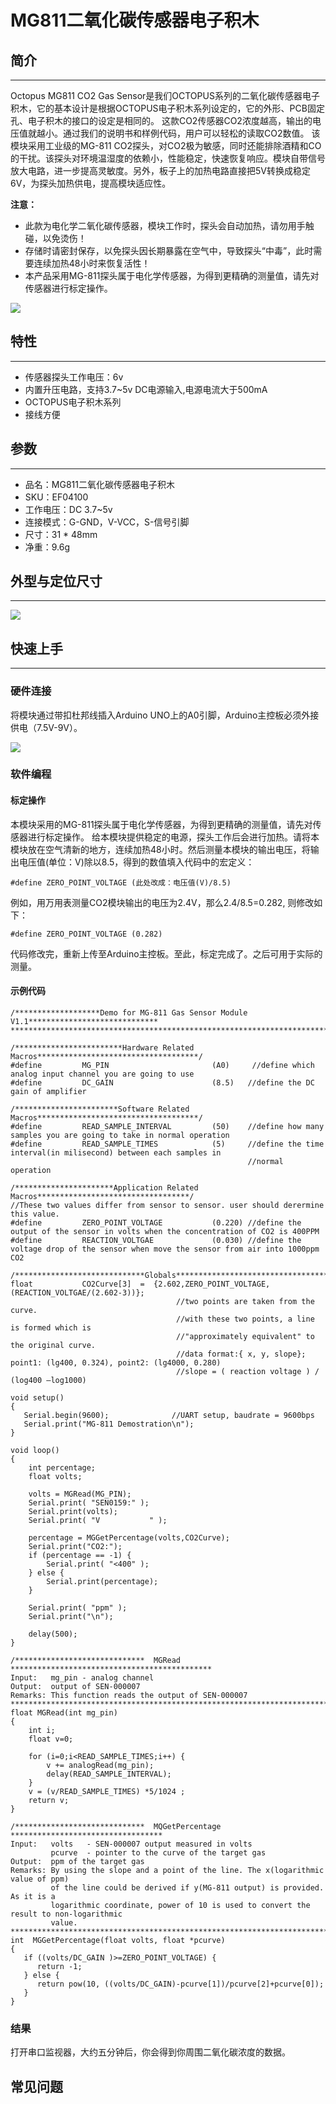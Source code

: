 # MG811二氧化碳传感器电子积木

## 简介
---

Octopus MG811 CO2 Gas Sensor是我们OCTOPUS系列的二氧化碳传感器电子积木，它的基本设计是根据OCTOPUS电子积木系列设定的，它的外形、PCB固定孔、电子积木的接口的设定是相同的。
这款CO2传感器CO2浓度越高，输出的电压值就越小。通过我们的说明书和样例代码，用户可以轻松的读取CO2数值。
该模块采用工业级的MG-811 CO2探头，对CO2极为敏感，同时还能排除酒精和CO的干扰。该探头对环境温湿度的依赖小，性能稳定，快速恢复响应。模块自带信号放大电路，进一步提高灵敏度。另外，板子上的加热电路直接把5V转换成稳定6V，为探头加热供电，提高模块适应性。

**注意：**

- 此款为电化学二氧化碳传感器，模块工作时，探头会自动加热，请勿用手触碰，以免烫伤！
- 存储时请密封保存，以免探头因长期暴露在空气中，导致探头“中毒”，此时需要连续加热48小时来恢复活性！
- 本产品采用MG-811探头属于电化学传感器，为得到更精确的测量值，请先对传感器进行标定操作。

![](./images/04100_00.jpg)

## 特性 
---
- 传感器探头工作电压：6v
- 内置升压电路，支持3.7~5v DC电源输入,电源电流大于500mA
- OCTOPUS电子积木系列
- 接线方便

## 参数
---
- 品名：MG811二氧化碳传感器电子积木
- SKU：EF04100
- 工作电压：DC 3.7~5v
- 连接模式：G-GND，V-VCC，S-信号引脚
- 尺寸：31 * 48mm
- 净重：9.6g

## 外型与定位尺寸  
---

![](./images/04100_02.png)

## 快速上手  
---  
### 硬件连接  

将模块通过带扣杜邦线插入Arduino UNO上的A0引脚，Arduino主控板必须外接供电（7.5V-9V）。

![](./images/04100_01.jpg)

### 软件编程  

#### 标定操作

本模块采用的MG-811探头属于电化学传感器，为得到更精确的测量值，请先对传感器进行标定操作。
给本模块提供稳定的电源，探头工作后会进行加热。请将本模块放在空气清新的地方，连续加热48小时。然后测量本模块的输出电压，将输出电压值(单位：V)除以8.5，得到的数值填入代码中的宏定义：
```
#define ZERO_POINT_VOLTAGE (此处改成：电压值(V)/8.5) 
```

例如，用万用表测量CO2模块输出的电压为2.4V，那么2.4/8.5=0.282, 则修改如下：

```
#define ZERO_POINT_VOLTAGE (0.282) 
```

代码修改完，重新上传至Arduino主控板。至此，标定完成了。之后可用于实际的测量。

#### 示例代码
```
/*******************Demo for MG-811 Gas Sensor Module V1.1*****************************
************************************************************************************/

/************************Hardware Related Macros************************************/
#define         MG_PIN                       (A0)     //define which analog input channel you are going to use
#define         DC_GAIN                      (8.5)   //define the DC gain of amplifier

/***********************Software Related Macros************************************/
#define         READ_SAMPLE_INTERVAL         (50)    //define how many samples you are going to take in normal operation
#define         READ_SAMPLE_TIMES            (5)     //define the time interval(in milisecond) between each samples in 
                                                     //normal operation

/**********************Application Related Macros**********************************/
//These two values differ from sensor to sensor. user should derermine this value.
#define         ZERO_POINT_VOLTAGE           (0.220) //define the output of the sensor in volts when the concentration of CO2 is 400PPM
#define         REACTION_VOLTGAE             (0.030) //define the voltage drop of the sensor when move the sensor from air into 1000ppm CO2

/*****************************Globals***********************************************/
float           CO2Curve[3]  =  {2.602,ZERO_POINT_VOLTAGE,(REACTION_VOLTGAE/(2.602-3))};   
                                     //two points are taken from the curve. 
                                     //with these two points, a line is formed which is
                                     //"approximately equivalent" to the original curve.
                                     //data format:{ x, y, slope}; point1: (lg400, 0.324), point2: (lg4000, 0.280) 
                                     //slope = ( reaction voltage ) / (log400 –log1000) 

void setup()
{
   Serial.begin(9600);              //UART setup, baudrate = 9600bps
   Serial.print("MG-811 Demostration\n");                
}

void loop()
{
    int percentage;
    float volts;

    volts = MGRead(MG_PIN);
    Serial.print( "SEN0159:" );
    Serial.print(volts); 
    Serial.print( "V           " );

    percentage = MGGetPercentage(volts,CO2Curve);
    Serial.print("CO2:");
    if (percentage == -1) {
        Serial.print( "<400" );
    } else {
        Serial.print(percentage);
    }

    Serial.print( "ppm" );  
    Serial.print("\n");

    delay(500);
}

/*****************************  MGRead *********************************************
Input:   mg_pin - analog channel
Output:  output of SEN-000007
Remarks: This function reads the output of SEN-000007
************************************************************************************/ 
float MGRead(int mg_pin)
{
    int i;
    float v=0;

    for (i=0;i<READ_SAMPLE_TIMES;i++) {
        v += analogRead(mg_pin);
        delay(READ_SAMPLE_INTERVAL);
    }
    v = (v/READ_SAMPLE_TIMES) *5/1024 ;
    return v;  
}

/*****************************  MQGetPercentage **********************************
Input:   volts   - SEN-000007 output measured in volts
         pcurve  - pointer to the curve of the target gas
Output:  ppm of the target gas
Remarks: By using the slope and a point of the line. The x(logarithmic value of ppm) 
         of the line could be derived if y(MG-811 output) is provided. As it is a 
         logarithmic coordinate, power of 10 is used to convert the result to non-logarithmic 
         value.
************************************************************************************/ 
int  MGGetPercentage(float volts, float *pcurve)
{
   if ((volts/DC_GAIN )>=ZERO_POINT_VOLTAGE) {
      return -1;
   } else { 
      return pow(10, ((volts/DC_GAIN)-pcurve[1])/pcurve[2]+pcurve[0]);
   }
}
```


### 结果

打开串口监视器，大约五分钟后，你会得到你周围二氧化碳浓度的数据。

## 常见问题

